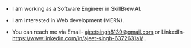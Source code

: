 - I am working as a Software Engineer in SkillBrew.AI.
- I am interested in Web development (MERN).

- You can reach me via Email- ajeetsingh8139@gmail.com or LinkedIn- https://www.linkedin.com/in/ajeet-singh-6372631a1/ . 

<!---
AJEETSINGH8139/AJEETSINGH8139 is a ✨ special ✨ repository because its `README.md` (this file) appears on your GitHub profile.
You can click the Preview link to take a look at your changes.
--->
